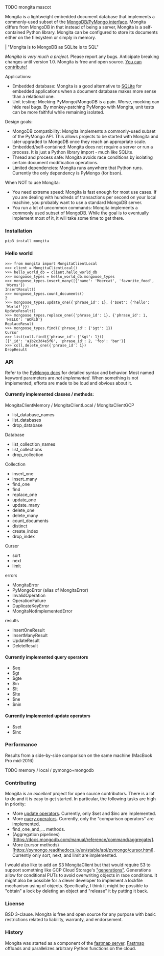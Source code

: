 TODO mongita mascot

Mongita is a lightweight embedded document database that implements a commonly-used subset of the [MongoDB/PyMongo interface](https://pymongo.readthedocs.io/en/stable/). Mongita differs from MongoDB in that instead of being a server, Mongita is a self-contained Python library.  Mongita can be configured to store its documents either on the filesystem or simply in memory.

| "Mongita is to MongoDB as SQLite is to SQL"

*Mongita is very much a project*. Please report any bugs. Anticipate breaking changes until version 1.0. Mongita is free and open source. [You can contribute!]((#contributing))

Applications:
- Embedded database: Mongita is a good alternative to [SQLite](https://www.sqlite.org/index.html) for embedded applications when a document database makes more sense than a relational one.
- Unit testing: Mocking PyMongo/MongoDB is a pain. Worse, mocking can hide real bugs. By monkey-patching PyMongo with Mongita, unit tests can be more faithful while remaining isolated.
 
Design goals:
- MongoDB compatibility: Mongita implements a commonly-used subset of the PyMongo API. This allows projects to be started with Mongita and later upgraded to MongoDB once they reach an appropriate scale.
- Embedded/self-contained: Mongita does not require a server or run a process. It is just a Python library import - much like SQLite.
- Thread and process safe: Mongita avoids race conditions by isolating certain document modification operations.
- Limited dependencies: Mongita runs anywhere that Python runs. Currently the only dependency is PyMongo (for bson).

When NOT to use Mongita:
- You need extreme speed: Mongita is fast enough for most use cases. If you are dealing with hundreds of transactions per second on your local machine, you probably want to use a standard MongoDB server.
- You run a lot of uncommon commands: Mongita implements a commonly used subset of MongoDB. While the goal is to eventually implement most of it, it will take some time to get there.

### Installation

    pip3 install mongita

###  Hello world

    >>> from mongita import MongitaClientLocal
    >>> client = MongitaClientLocal()
    >>> hello_world_db = client.hello_world_db
    >>> mongoose_types = hello_world_db.mongoose_types
    >>> mongoose_types.insert_many([{'name': 'Meercat', 'favorite_food', 'Worms'})
    InsertResult()
    >>> mongoose_types.count_documents()
    2
    >>> mongoose_types.update_one({'phrase_id': 1}, {'$set': {'hello': 'World!'}})
    UpdateResult()
    >>> mongoose_types.replace_one({'phrase_id': 1}, {'phrase_id': 1, 'HELLO': 'WORLD'}
    ReplaceResult
    >>> mongoose_types.find({'phrase_id': {'$gt': 1})
    Cursor
    >>> list(coll.find({'phrase_id': {'$gt': 1}))
    [{'_id': 'a1b2c3d4e5f6', 'phrase_id': 2, 'foo': 'bar'}]
    >>> coll.delete_one({'phrase_id': 1})
    DropResult

### API

Refer to the [PyMongo docs](https://pymongo.readthedocs.io/en/stable/api/index.html) for detailed syntax and behavior. Most named keyword parameters are *not implemented*. When something is not implemented, efforts are made to be loud and obvious about it.

#### Currently implemented classes / methods:

MongitaClientMemory / MongitaClientLocal / MongitaClientGCP
- list_database_names
- list_databases
- drop_database

Database
- list_collection_names
- list_collections
- drop_collection

Collection
- insert_one
- insert_many
- find_one
- find
- replace_one
- update_one
- update_many
- delete_one
- delete_many
- count_documents
- distinct
- create_index
- drop_index

Cursor
- sort
- next
- limit

errors
- MongitaError 
- PyMongoError (alias of MongitaError)
- InvalidOperation
- OperationFailure
- DuplicateKeyError
- MongitaNotImplementedError

results
- InsertOneResult
- InsertManyResult
- UpdateResult
- DeleteResult

#### Currently implemented query operators

- $eq   
- $gt   
- $gte  
- $in 
- $lt 
- $lte
- $ne   
- $nin 

#### Currently implemented update operators

- $set
- $inc

### Performance

Results from a side-by-side comparison on the same machine (MacBook Pro mid-2016)

TODO memory / local / pymongo+mongodb

### Contributing

Mongita is an *excellent* project for open source contributors. There is a lot to do and it is easy to get started. In particular, the following tasks are high in priority:
- More [update operators](https://docs.mongodb.com/manual/reference/operator/update/#id1). Currently, only $set and $inc are implemented.
- More [query operators](https://docs.mongodb.com/manual/reference/operator/query/). Currently, only the "comparison operators" are implemented.
- find_one_and_... methods.
- (Aggregation pipelines)[https://docs.mongodb.com/manual/reference/command/aggregate/].
- More (cursor methods)[https://pymongo.readthedocs.io/en/stable/api/pymongo/cursor.html]. Currently only sort, next, and limit are implemented.

I would also like to add an S3 MongitaClient but that would require S3 to support something like GCP Cloud Storage's ["generations"](https://cloud.google.com/storage/docs/generations-preconditions). Generations allow for conditional PUTs to avoid overwriting objects in race conditions. It might also be possible for a clever developer to implement a lockfile mechanism using of objects. Specifically, I think it might be possible to "obtain" a lock by deleting an object and "release" it by putting it back.

### License

BSD 3-clause. Mongita is free and open source for any purpose with basic restrictions related to liability, warranty, and endorsement.

### History

Mongita was started as a component of the [fastmap server](https://github.com/fastmap-io). [Fastmap](https://fastmap.io) offloads and parallelizes arbitrary Python functions on the cloud.
